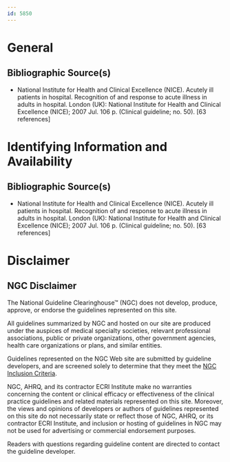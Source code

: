 ```yaml
---
id: 5850
---
```


# General

## Bibliographic Source(s)

- National Institute for Health and Clinical Excellence (NICE). Acutely ill patients in hospital. Recognition of and response to acute illness in adults in hospital. London (UK): National Institute for Health and Clinical Excellence (NICE); 2007 Jul. 106 p. (Clinical guideline; no. 50). [63 references]

# Identifying Information and Availability

## Bibliographic Source(s)

- National Institute for Health and Clinical Excellence (NICE). Acutely ill patients in hospital. Recognition of and response to acute illness in adults in hospital. London (UK): National Institute for Health and Clinical Excellence (NICE); 2007 Jul. 106 p. (Clinical guideline; no. 50). [63 references]

# Disclaimer

## NGC Disclaimer

The National Guideline Clearinghouse™ (NGC) does not develop, produce, approve, or endorse the guidelines represented on this site.

All guidelines summarized by NGC and hosted on our site are produced under the auspices of medical specialty societies, relevant professional associations, public or private organizations, other government agencies, health care organizations or plans, and similar entities.

Guidelines represented on the NGC Web site are submitted by guideline developers, and are screened solely to determine that they meet the [NGC Inclusion Criteria](/help-and-about/summaries/inclusion-criteria).

NGC, AHRQ, and its contractor ECRI Institute make no warranties concerning the content or clinical efficacy or effectiveness of the clinical practice guidelines and related materials represented on this site. Moreover, the views and opinions of developers or authors of guidelines represented on this site do not necessarily state or reflect those of NGC, AHRQ, or its contractor ECRI Institute, and inclusion or hosting of guidelines in NGC may not be used for advertising or commercial endorsement purposes.

Readers with questions regarding guideline content are directed to contact the guideline developer.


